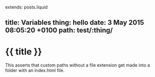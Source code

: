 extends: posts.liquid

title:  Variables
thing: hello
date:  3 May 2015 08:05:20 +0100
path:  test/:thing/
---
# {{ title }}

This asserts that custom paths without a file extension get made into a folder with an index.html file.
